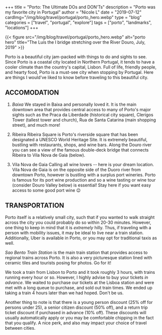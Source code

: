 +++
title = "Porto: The Ultimate DOs and DON'Ts"
description = "Porto was my favorite city in Portugal"
author = "Nicole L"
date = "2019-07-12"
cardImg="/img/blog/travel/portugal/porto_hero.webp"
type = "blog"
categories = ["travel", "portugal", "explore"]
tags = ["porto", "landmarks", "locations"]
+++

{{< figure src="/img/blog/travel/portugal/porto_hero.webp" alt="porto hero" title="The Luís the I bridge stretching over the River Douro, July, 2019" >}}

Porto is a beautiful city jam-packed with things to do and sights to see. Since Porto is a coastal city located in Northern Portugal, it tends to have a cooler climate than the country's capital, Lisbon. Full of life, friendly people, and hearty food, Porto is a must-see city when stopping by Portugal. Here are things I would've liked to know before traveling to this beautiful city.

## ACCOMODATION
1. *Baixa*
We stayed in Baixa and personally loved it. It is the main downtown area that provides central access to many of Porto's major sights such as the Praca da Liberdade (historical city square), Clerigos Tower (tallest tower and church), Rua de Santa Catarina (main shopping street), and much more! 

2. Ribeira
Ribeira Square is Porto's riverside square that has been designated a UNESCO World Heritage Site. It is extremely beautiful, bustling with restaurants, shops, and wine bars. Along the Douro river you can see a view of the famous double-deck bridge that connects Ribeira to Vila Nova de Gaia (below).

3. Vila Nova de Gaia
Calling all wine lovers -- here is your dream location. Vila Nova de Gaia is on the opposite side of the Duoro river from downtown Porto, however is bustling with a surplus port wineries. Porto is famous for its port wine production and so a wine tasting or wine tour (consider Douro Valley below) is essential! Stay here if you want easy access to some good port wine 😉

## TRANSPORTATION

Porto itself is a relatively small city, such that if you wanted to walk straight across the city you could probably do so within 20-30 minutes. However, one thing to keep in mind that it is *extremely* hilly. Thus, if traveling with a person with mobility issues, it may be ideal to live near a train station. Additionally, Uber is available in Porto, or you may opt for traditional taxis as well.

*Sao Bento Train Station* is the main train station that provides access to regional trains across Porto. It is also a very picturesque station lined with ceramic tiles and tourists posing for photos. Go for it! 

We took a train from Lisbon to Porto and it took roughly 3 hours, with trains running every hour or so. However, I highly advise to buy your tickets *in advance*. We waited to purchase our tickets at the Lisboa station and were met with a long queue to purchase, and sold out train times. We ended up taking a train 4 hours later than we had hoped. Don't be us.

Another thing to note is that there is a young person discount (25% off for persons under 25), a senior citizen discount (50% off), and a return trip ticket discount if purchased in advance (10% off). These discounts will usually automatically apply or you may be comfortable chipping in the fact that you qualify. A nice perk, and also may impact your choice of travel between cities.